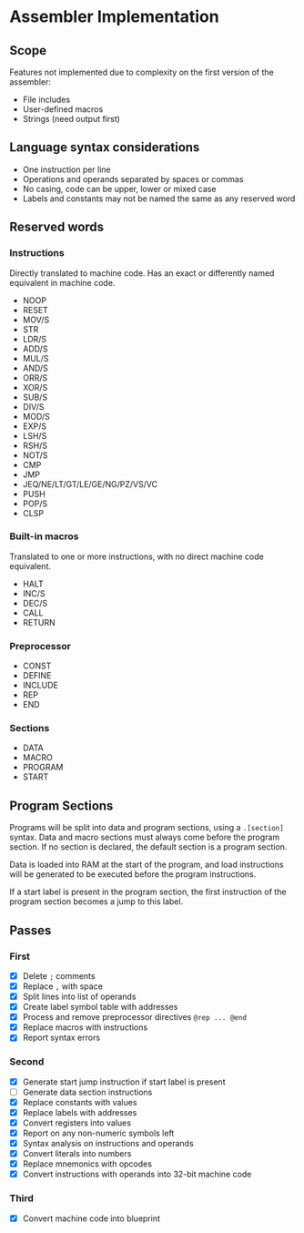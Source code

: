 # Assembler Implementation

## Scope
Features not implemented due to complexity on the first version of the assembler:
- File includes
- User-defined macros
- Strings (need output first)

## Language syntax considerations
- One instruction per line
- Operations and operands separated by spaces or commas
- No casing, code can be upper, lower or mixed case
- Labels and constants may not be named the same as any reserved word

## Reserved words
### Instructions
Directly translated to machine code. Has an exact or differently named equivalent
in machine code.

- NOOP
- RESET
- MOV/S
- STR
- LDR/S
- ADD/S
- MUL/S
- AND/S
- ORR/S
- XOR/S
- SUB/S
- DIV/S
- MOD/S
- EXP/S
- LSH/S
- RSH/S
- NOT/S
- CMP
- JMP
- JEQ/NE/LT/GT/LE/GE/NG/PZ/VS/VC
- PUSH
- POP/S
- CLSP

### Built-in macros
Translated to one or more instructions, with no direct machine code equivalent.

- HALT
- INC/S
- DEC/S
- CALL
- RETURN

### Preprocessor
- CONST
- DEFINE
- INCLUDE
- REP
- END

### Sections
- DATA
- MACRO
- PROGRAM
- START

## Program Sections
Programs will be split into data and program sections, using a `.[section]` syntax.
Data and macro sections must always come before the program section. If no section is
declared, the default section is a program section.

Data is loaded into RAM at the start of the program, and load instructions will be generated to be executed before the program instructions.

If a start label is present in the program section, the first instruction of the program
section becomes a jump to this label.

## Passes
### First
- [x] Delete `;` comments
- [x] Replace `,` with space
- [x] Split lines into list of operands
- [x] Create label symbol table with addresses
- [x] Process and remove preprocessor directives `@rep ... @end`
- [x] Replace macros with instructions
- [x] Report syntax errors

### Second
- [x] Generate start jump instruction if start label is present
- [ ] Generate data section instructions
- [x] Replace constants with values
- [x] Replace labels with addresses
- [x] Convert registers into values
- [x] Report on any non-numeric symbols left
- [x] Syntax analysis on instructions and operands
- [x] Convert literals into numbers
- [x] Replace mnemonics with opcodes
- [x] Convert instructions with operands into 32-bit machine code

### Third
- [x] Convert machine code into blueprint
